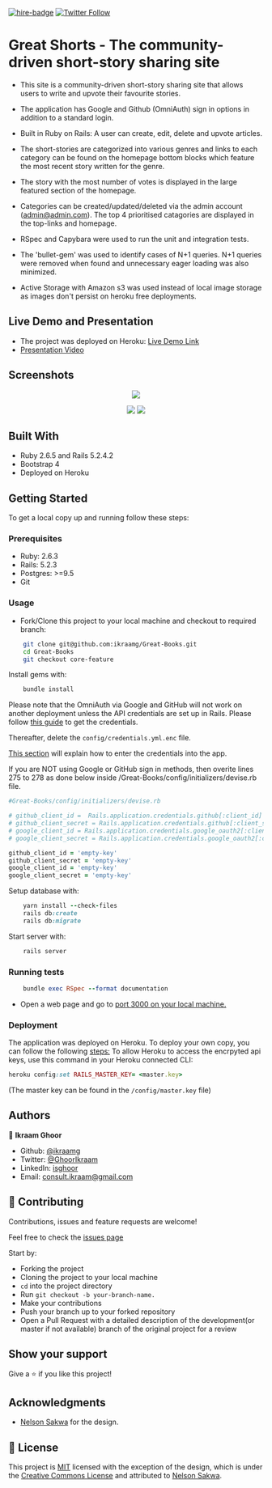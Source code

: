 [![hire-badge](https://img.shields.io/badge/Consult%20/%20Hire%20Ikraam-Click%20to%20Contact-brightgreen)](mailto:consult.ikraam@gmail.com) [![Twitter Follow](https://img.shields.io/twitter/follow/GhoorIkraam?label=Follow%20Ikraam%20on%20Twitter&style=social)](https://twitter.com/GhoorIkraam)

# Great Shorts - The community-driven short-story sharing site

- This site is a community-driven short-story sharing site that allows users to write and upvote their favourite stories.

- The application has Google and Github (OmniAuth) sign in options in addition to a standard login.

- Built in Ruby on Rails: A user can create, edit, delete and upvote articles.

- The short-stories are categorized into various genres and links to each category can be found on the homepage bottom blocks which feature the most recent story written for the genre.

- The story with the most number of votes is displayed in the large featured section of the homepage.

- Categories can be created/updated/deleted via the admin account (admin@admin.com). The top 4 prioritised catagories are displayed in the top-links and homepage.

- RSpec and Capybara were used to run the unit and integration tests.

- The 'bullet-gem' was used to identify cases of N+1 queries. N+1 queries were removed when found and unnecessary eager loading was also minimized.

- Active Storage with Amazon s3 was used instead of local image storage as images don't persist on heroku free deployments.

## Live Demo and Presentation

- The project was deployed on Heroku: [Live Demo Link](https://great-books-site.herokuapp.com/)
- [Presentation Video](https://www.loom.com/share/c418e037437c4351977fa2f656165008)

## Screenshots

<p align="center">
  <img src="https://user-images.githubusercontent.com/34813339/84836200-8f2bf780-b035-11ea-9421-a5c2a4666f9f.png"/>
</p>

<p align="center">
  <img src="https://user-images.githubusercontent.com/34813339/84836184-876c5300-b035-11ea-9131-0bf30d7700b5.png"/>
  <img src="https://user-images.githubusercontent.com/34813339/84884936-a220e500-b092-11ea-89eb-ae2f0a928705.png"/>
</p>

## Built With

- Ruby 2.6.5 and Rails 5.2.4.2
- Bootstrap 4
- Deployed on Heroku

## Getting Started

To get a local copy up and running follow these steps:

### Prerequisites

- Ruby: 2.6.3
- Rails: 5.2.3
- Postgres: >=9.5
- Git

### Usage

- Fork/Clone this project to your local machine and checkout to required branch:

```Bash
    git clone git@github.com:ikraamg/Great-Books.git
    cd Great-Books
    git checkout core-feature
```

Install gems with:

```Ruby
    bundle install
```

Please note that the OmniAuth via Google and GitHub will not work on another deployment unless the API credentials are set up in Rails.
Please follow [this guide](https://johnofsydney.github.io/notes/rails/rails_social_login.html#register-your-app-with-github-and-google) to get the credentials.

Thereafter, delete the ```config/credentials.yml.enc``` file.

[This section](https://johnofsydney.github.io/notes/rails/rails_social_login.html#encrypted-credentials-1) will explain how to enter the credentials into the app.

If you are NOT using Google or GitHub sign in methods, then overite lines 275 to 278 as done below inside /Great-Books/config/initializers/devise.rb file.

```Ruby
#Great-Books/config/initializers/devise.rb

# github_client_id =  Rails.application.credentials.github[:client_id]
# github_client_secret = Rails.application.credentials.github[:client_secret]
# google_client_id = Rails.application.credentials.google_oauth2[:client_id]
# google_client_secret = Rails.application.credentials.google_oauth2[:client_secret]

github_client_id = 'empty-key'
github_client_secret = 'empty-key'
google_client_id = 'empty-key'
google_client_secret = 'empty-key'
```

Setup database with:

```Ruby
    yarn install --check-files
    rails db:create
    rails db:migrate
```

Start server with:

```Ruby
    rails server
```

### Running tests

```Ruby
    bundle exec RSpec --format documentation
```

- Open a web page and go to [port 3000 on your local machine.](http://localhost:3000)

### Deployment

The application was deployed on Heroku.
To deploy your own copy, you can follow the following [steps:](https://devcenter.heroku.com/articles/git)
To allow Heroku to access the encrpyted api keys, use this command in your Heroku connected CLI:

```Ruby
heroku config:set RAILS_MASTER_KEY= <master.key>
```

(The master key can be found in the ```/config/master.key``` file)

## Authors

👤 **Ikraam Ghoor**

- Github: [@ikraamg](https://github.com/ikraamg)
- Twitter: [@GhoorIkraam](https://twitter.com/GhoorIkraam)
- LinkedIn: [isghoor](https://linkedin.com/isghoor)
- Email: [consult.ikraam@gmail.com](mailto:consult.ikraam@gmail.com)

## 🤝 Contributing

Contributions, issues and feature requests are welcome!

Feel free to check the [issues page](https://github.com/ikraamg/Great-Books/issues)

Start by:

- Forking the project
- Cloning the project to your local machine
- `cd` into the project directory
- Run `git checkout -b your-branch-name.`
- Make your contributions
- Push your branch up to your forked repository
- Open a Pull Request with a detailed description of the development(or master if not available) branch of the original project for a review

## Show your support

Give a ⭐️ if you like this project!

## Acknowledgments

- [Nelson Sakwa](https://www.behance.net/sakwadesignstudio) for the design.

## 📝 License

This project is [MIT](LICENSE) licensed with the exception of the design, which is under the [Creative Commons License](https://creativecommons.org/licenses/by-nc-nd/4.0/) and attributed to [Nelson Sakwa](https://www.behance.net/sakwadesignstudio).

